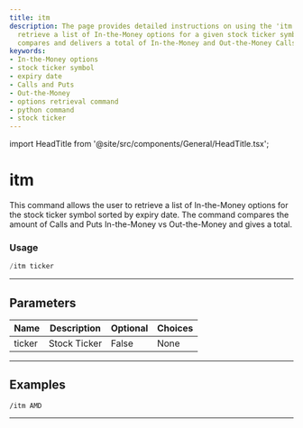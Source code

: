 ```yaml
---
title: itm
description: The page provides detailed instructions on using the 'itm' command to
  retrieve a list of In-the-Money options for a given stock ticker symbol. The command
  compares and delivers a total of In-the-Money and Out-the-Money Calls and Puts.
keywords:
- In-the-Money options
- stock ticker symbol
- expiry date
- Calls and Puts
- Out-the-Money
- options retrieval command
- python command
- stock ticker
---
```


import HeadTitle from '@site/src/components/General/HeadTitle.tsx';

<HeadTitle title="itm - Options - Telegram - Reference | OpenBB Bot Docs" />

# itm

This command allows the user to retrieve a list of In-the-Money options for the stock ticker symbol sorted by expiry date. The command compares the amount of Calls and Puts In-the-Money vs Out-the-Money and gives a total.

### Usage

```python wordwrap
/itm ticker
```

---

## Parameters

| Name | Description | Optional | Choices |
| ---- | ----------- | -------- | ------- |
| ticker | Stock Ticker | False | None |


---

## Examples

```
/itm AMD
```

---

